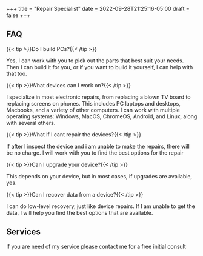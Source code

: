 +++
title = "Repair Specialist"
date = 2022-09-28T21:25:16-05:00
draft = false
+++
## FAQ

{{< tip >}}Do I build PCs?{{< /tip >}}

Yes, I can work with you to pick out the parts that best suit your needs. Then I can build it for you, or if you want to build it yourself, I can help with that too.

{{< tip >}}What devices can I work on?{{< /tip >}}

I specialize in most electronic repairs, from replacing a blown TV board to replacing screens on phones. This includes PC laptops and desktops, Macbooks, and a variety of other computers. I can work with multiple operating systems: Windows, MacOS, ChromeOS, Android, and Linux, along with several others.

{{< tip >}}What if I cant repair the devices?{{< /tip >}}

If after I inspect the device and i am unable to make the repairs, there will be no charge. I will work with you to find the best options for the repair

{{< tip >}}Can I upgrade your device?{{< /tip >}}

This depends on your device, but in most cases, if upgrades are available, yes.

{{< tip >}}Can I recover data from a device?{{< /tip >}}

I can do low-level recovery, just like device repairs. If I am unable to get the data, I will help you find the best options that are available.

## Services

If you are need of my service please contact me for a free initial consult
